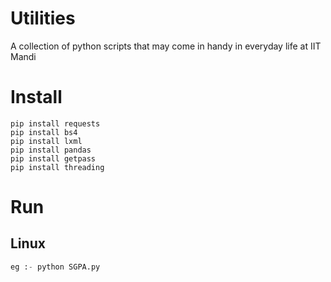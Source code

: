 # Utilities
A collection of python scripts that may come in handy in everyday life at IIT Mandi

# Install

```
pip install requests
pip install bs4
pip install lxml
pip install pandas
pip install getpass
pip install threading
```

# Run
## Linux
```python [scriptname.py]
eg :- python SGPA.py
```
